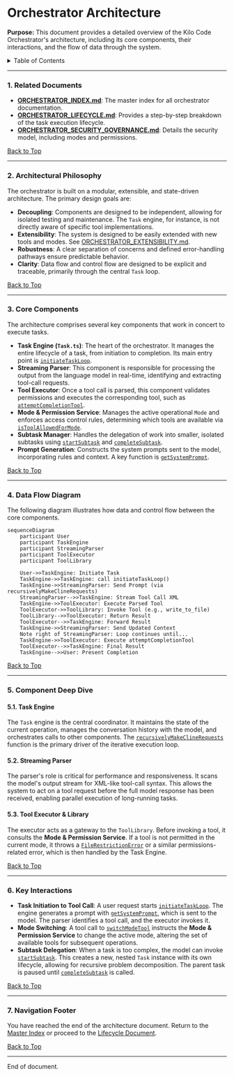 # Orchestrator Architecture

**Purpose:** This document provides a detailed overview of the Kilo Code Orchestrator's architecture, including its core components, their interactions, and the flow of data through the system.

<details>
<summary>Table of Contents</summary>

- [1. Related Documents](#1-related-documents)
- [2. Architectural Philosophy](#2-architectural-philosophy)
- [3. Core Components](#3-core-components)
- [4. Data Flow Diagram](#4-data-flow-diagram)
- [5. Component Deep Dive](#5-component-deep-dive)
- [6. Key Interactions](#6-key-interactions)
- [7. Navigation Footer](#7-navigation-footer)

</details>

---

### 1. Related Documents

<a id="1-related-documents"></a>

- **[ORCHESTRATOR_INDEX.md](ORCHESTRATOR_INDEX.md)**: The master index for all orchestrator documentation.
- **[ORCHESTRATOR_LIFECYCLE.md](ORCHESTRATOR_LIFECYCLE.md)**: Provides a step-by-step breakdown of the task execution lifecycle.
- **[ORCHESTRATOR_SECURITY_GOVERNANCE.md](ORCHESTRATOR_SECURITY_GOVERNANCE.md)**: Details the security model, including modes and permissions.

[Back to Top](#orchestrator-architecture)

---

### 2. Architectural Philosophy

<a id="2-architectural-philosophy"></a>

The orchestrator is built on a modular, extensible, and state-driven architecture. The primary design goals are:

- **Decoupling**: Components are designed to be independent, allowing for isolated testing and maintenance. The `Task` engine, for instance, is not directly aware of specific tool implementations.
- **Extensibility**: The system is designed to be easily extended with new tools and modes. See [ORCHESTRATOR_EXTENSIBILITY.md](ORCHESTRATOR_EXTENSIBILITY.md).
- **Robustness**: A clear separation of concerns and defined error-handling pathways ensure predictable behavior.
- **Clarity**: Data flow and control flow are designed to be explicit and traceable, primarily through the central `Task` loop.

[Back to Top](#orchestrator-architecture)

---

### 3. Core Components

<a id="3-core-components"></a>

The architecture comprises several key components that work in concert to execute tasks.

- **Task Engine (`Task.ts`)**: The heart of the orchestrator. It manages the entire lifecycle of a task, from initiation to completion. Its main entry point is [`initiateTaskLoop`](../src/core/task/Task.ts:1699).
- **Streaming Parser**: This component is responsible for processing the output from the language model in real-time, identifying and extracting tool-call requests.
- **Tool Executor**: Once a tool call is parsed, this component validates permissions and executes the corresponding tool, such as [`attemptCompletionTool`](../src/core/tools/attemptCompletionTool.ts:35).
- **Mode & Permission Service**: Manages the active operational `Mode` and enforces access control rules, determining which tools are available via [`isToolAllowedForMode`](../src/shared/modes.ts:167).
- **Subtask Manager**: Handles the delegation of work into smaller, isolated subtasks using [`startSubtask`](../src/core/task/Task.ts:1628) and [`completeSubtask`](../src/core/task/Task.ts:1669).
- **Prompt Generation**: Constructs the system prompts sent to the model, incorporating rules and context. A key function is [`getSystemPrompt`](../src/core/task/Task.ts:2499).

[Back to Top](#orchestrator-architecture)

---

### 4. Data Flow Diagram

<a id="4-data-flow-diagram"></a>

The following diagram illustrates how data and control flow between the core components.

```mermaid
sequenceDiagram
    participant User
    participant TaskEngine
    participant StreamingParser
    participant ToolExecutor
    participant ToolLibrary

    User->>TaskEngine: Initiate Task
    TaskEngine->>TaskEngine: call initiateTaskLoop()
    TaskEngine->>StreamingParser: Send Prompt (via recursivelyMakeClineRequests)
    StreamingParser-->>TaskEngine: Stream Tool Call XML
    TaskEngine->>ToolExecutor: Execute Parsed Tool
    ToolExecutor->>ToolLibrary: Invoke Tool (e.g., write_to_file)
    ToolLibrary-->>ToolExecutor: Return Result
    ToolExecutor-->>TaskEngine: Forward Result
    TaskEngine->>StreamingParser: Send Updated Context
    Note right of StreamingParser: Loop continues until...
    TaskEngine->>ToolExecutor: Execute attemptCompletionTool
    ToolExecutor-->>TaskEngine: Final Result
    TaskEngine-->>User: Present Completion
```

[Back to Top](#orchestrator-architecture)

---

### 5. Component Deep Dive

<a id="5-component-deep-dive"></a>

#### 5.1. Task Engine

The `Task` engine is the central coordinator. It maintains the state of the current operation, manages the conversation history with the model, and orchestrates calls to other components. The [`recursivelyMakeClineRequests`](../src/core/task/Task.ts:1735) function is the primary driver of the iterative execution loop.

#### 5.2. Streaming Parser

The parser's role is critical for performance and responsiveness. It scans the model's output stream for XML-like tool-call syntax. This allows the system to act on a tool request before the full model response has been received, enabling parallel execution of long-running tasks.

#### 5.3. Tool Executor & Library

The executor acts as a gateway to the `ToolLibrary`. Before invoking a tool, it consults the **Mode & Permission Service**. If a tool is not permitted in the current mode, it throws a [`FileRestrictionError`](../src/shared/modes.ts:157) or a similar permissions-related error, which is then handled by the Task Engine.

[Back to Top](#orchestrator-architecture)

---

### 6. Key Interactions

<a id="6-key-interactions"></a>

- **Task Initiation to Tool Call**: A user request starts [`initiateTaskLoop`](../src/core/task/Task.ts:1699). The engine generates a prompt with [`getSystemPrompt`](../src/core/task/Task.ts:2499), which is sent to the model. The parser identifies a tool call, and the executor invokes it.
- **Mode Switching**: A tool call to [`switchModeTool`](../src/core/tools/switchModeTool.ts:8) instructs the **Mode & Permission Service** to change the active mode, altering the set of available tools for subsequent operations.
- **Subtask Delegation**: When a task is too complex, the model can invoke [`startSubtask`](../src/core/task/Task.ts:1628). This creates a new, nested `Task` instance with its own lifecycle, allowing for recursive problem decomposition. The parent task is paused until [`completeSubtask`](../src/core/task/Task.ts:1669) is called.

[Back to Top](#orchestrator-architecture)

---

### 7. Navigation Footer

<a id="7-navigation-footer"></a>

You have reached the end of the architecture document. Return to the [Master Index](ORCHESTRATOR_INDEX.md) or proceed to the [Lifecycle Document](ORCHESTRATOR_LIFECYCLE.md).

[Back to Top](#orchestrator-architecture)

---

End of document.
